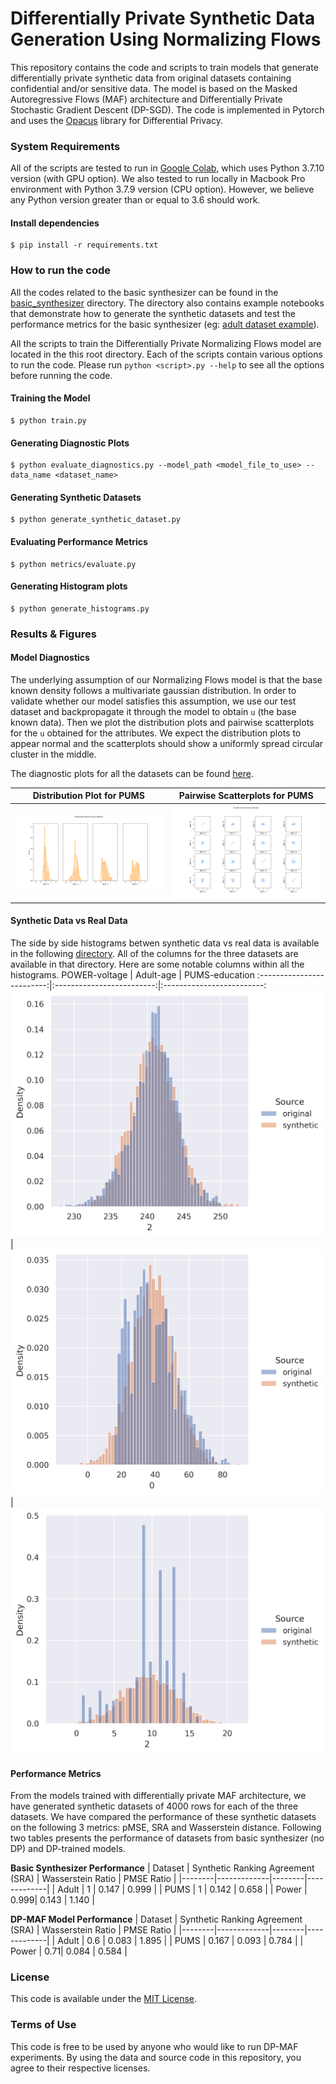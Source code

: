 # Differentially Private Synthetic Data Generation Using Normalizing Flows

This repository contains the code and scripts to train models that generate differentially private synthetic data from original datasets containing confidential and/or sensitive data. The model is based on the Masked Autoregressive Flows (MAF) architecture and Differentially Private Stochastic Gradient Descent (DP-SGD). The code is implemented in Pytorch and uses the [Opacus](https://opacus.ai/) library for Differential Privacy.

### System Requirements

All of the scripts are tested to run in [Google Colab](https://colab.research.google.com/), which uses Python 3.7.10 version (with GPU option). We also tested to run locally in Macbook Pro environment with Python 3.7.9 version (CPU option). However, we believe any Python version greater than or equal to 3.6 should work.

#### Install dependencies

```
$ pip install -r requirements.txt
```

### How to run the code

All the codes related to the basic synthesizer can be found in the [basic_synthesizer](./basic_synthesizer) directory. The directory also contains example notebooks that demonstrate how to generate the synthetic datasets and test the performance metrics for the basic synthesizer (eg: [adult dataset example](./basic_synthesizer/adult_sample.ipynb)).

All the scripts to train the Differentially Private Normalizing Flows model are located in the this root directory.
Each of the scripts contain various options to run the code. Please run `python <script>.py --help` to see all the options before running the code.

#### Training the Model

```
$ python train.py
```

#### Generating Diagnostic Plots

```
$ python evaluate_diagnostics.py --model_path <model_file_to_use> --data_name <dataset_name>
```

#### Generating Synthetic Datasets

```
$ python generate_synthetic_dataset.py
```

#### Evaluating Performance Metrics

```
$ python metrics/evaluate.py
```

#### Generating Histogram plots

```
$ python generate_histograms.py
```


### Results & Figures

#### Model Diagnostics

The underlying assumption of our Normalizing Flows model is that the base known density follows a multivariate gaussian distribution. In order to validate whether our model satisfies this assumption, we use our test dataset and backpropagate it through the model to obtain `u` (the base known data). Then we plot the distribution plots and pairwise scatterplots for the `u` obtained for the attributes. We expect the distribution plots to appear normal and the scatterplots should show a uniformly spread circular cluster in the middle.

The diagnostic plots for all the datasets can be found [here](/figs/subset_dp_models/diagnostic_plots).

Distribution Plot for PUMS            |  Pairwise Scatterplots for PUMS
:-------------------------:|:-------------------------:
![](figs/subset_dp_models/diagnostic_plots/maf_pums_marginal.png)  |  ![](figs/subset_dp_models/diagnostic_plots/maf_pums_scatter.png)  |


#### Synthetic Data vs Real Data

The side by side histograms betwen synthetic data vs real data is available in the following [directory](/figs/subset_dp_models/histograms_real_vs_synth). All of the columns for the three datasets are available in that directory. Here are some notable columns within all the histograms.
POWER-voltage             |  Adult-age          |  PUMS-education
:-------------------------:|:-------------------------:|:-------------------------:
![](figs/subset_dp_models/histograms_real_vs_synth/power_2.png)  |  ![](figs/subset_dp_models/histograms_real_vs_synth/adult_0.png)  | ![](figs/subset_dp_models/histograms_real_vs_synth/pums_2.png)


#### Performance Metrics

From the models trained with differentially private MAF architecture, we have generated synthetic datasets of 4000 rows for each of the three datasets. We have compared the performance of these synthetic datasets on the following 3 metrics: pMSE, SRA and Wasserstein distance. Following two tables presents the performance of datasets from basic synthesizer (no DP) and DP-trained models.

**Basic Synthesizer Performance**
| Dataset | Synthetic Ranking Agreement (SRA) | Wasserstein Ratio | PMSE Ratio |
|--------|-------------|--------|-------------|
| Adult | 1 | 0.147 | 0.999 |
| PUMS | 1 | 0.142 | 0.658 |
| Power | 0.999| 0.143 | 1.140 |

**DP-MAF Model Performance**
| Dataset | Synthetic Ranking Agreement (SRA) | Wasserstein Ratio | PMSE Ratio |
|--------|-------------|--------|-------------|
| Adult | 0.6 | 0.083 | 1.895 |
| PUMS | 0.167 | 0.093 | 0.784 |
| Power | 0.71| 0.084 | 0.584 |

### License
This code is available under the [MIT License](./LICENSE).

### Terms of Use
This code is free to be used by anyone who would like to run DP-MAF experiments. By using the data and source code in this repository, you agree to their respective licenses. 
